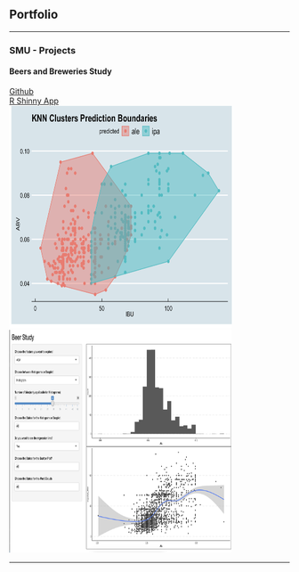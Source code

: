 ## Portfolio

---

### SMU -  Projects 

####  Beers and Breweries Study
[Github](https://github.com/DavidG16/DS-6306-Doing-Data-Science-project1)  
[R Shinny App](https://dgrijalva.shinyapps.io/BeerStudyApp/)  
<img src="./assets/works/pic1.png" height=400px width=400px />
<img src="./assets/works/pic2.png" height=400px width=400px />






---
